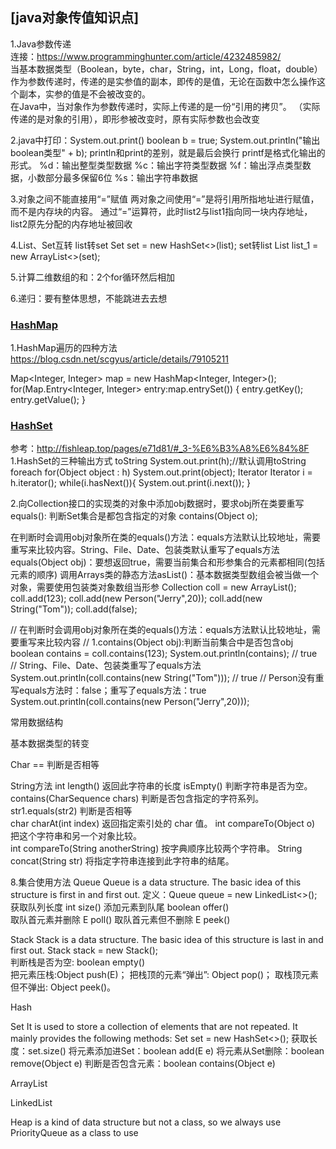 ## [java对象传值知识点]

1.Java参数传递</br>
连接：https://www.programminghunter.com/article/4232485982/</br>
当基本数据类型（Boolean，byte，char，String，int，Long，float，double）作为参数传递时，传递的是实参值的副本，即传的是值，无论在函数中怎么操作这个副本，实参的值是不会被改变的。</br>
在Java中，当对象作为参数传递时，实际上传递的是一份“引用的拷贝”。 （实际传递的是对象的引用），即形参被改变时，原有实际参数也会改变</br>

2.java中打印：System.out.print()
boolean b = true;
System.out.println("输出boolean类型" + b);
println和print的差别，就是最后会换行
printf是格式化输出的形式。
%d：输出整型类型数据
%c：输出字符类型数据
%f：输出浮点类型数据，小数部分最多保留6位
%s：输出字符串数据

3.对象之间不能直接用“=”赋值
两对象之间使用“=”是将引用所指地址进行赋值，而不是内存块的内容。
通过“=”运算符，此时list2与list1指向同一块内存地址，list2原先分配的内存地址被回收

4.List、Set互转
list转set Set<String> set = new HashSet<>(list);
set转list List<String> list_1 = new ArrayList<>(set);

5.计算二维数组的和：2个for循环然后相加
  
6.递归：要有整体思想，不能跳进去去想
  
### [HashMap]()
1.HashMap遍历的四种方法
https://blog.csdn.net/scgyus/article/details/79105211

Map<Integer, Integer> map = new HashMap<Integer, Integer>();
for(Map.Entry<Integer, Integer> entry:map.entrySet()) {
  entry.getKey();
  entry.getValue();
}

### [HashSet]()
参考：http://fishleap.top/pages/e71d81/#_3-%E6%B3%A8%E6%84%8F
1.HashSet的三种输出方式
 toString  		System.out.print(h);//默认调用toString
 foreach    for(Object object : h)  System.out.print(object);
 Iterator   Iterator i = h.iterator();  while(i.hasNext()){ System.out.print(i.next()); }

2.向Collection接口的实现类的对象中添加obj数据时，要求obj所在类要重写equals():
判断Set集合是都包含指定的对象  contains(Object o);

在判断时会调用obj对象所在类的equals()方法：equals方法默认比较地址，需要重写来比较内容。String、File、Date、包装类默认重写了equals方法
equals(Object obj)：要想返回true，需要当前集合和形参集合的元素都相同(包括元素的顺序)
调用Arrays类的静态方法asList()：基本数据类型数组会被当做一个对象，需要使用包装类对象数组当形参
Collection coll = new ArrayList();
coll.add(123);
coll.add(new Person("Jerry",20));
coll.add(new String("Tom"));
coll.add(false);

// 在判断时会调用obj对象所在类的equals()方法：equals方法默认比较地址，需要重写来比较内容
// 1.contains(Object obj):判断当前集合中是否包含obj
boolean contains = coll.contains(123);
System.out.println(contains);	// true
// String、File、Date、包装类重写了equals方法
System.out.println(coll.contains(new String("Tom")));	// true
// Person没有重写equals方法时：false；重写了equals方法：true
System.out.println(coll.contains(new Person("Jerry",20)));

常用数据结构

基本数据类型的转变
  
  
Char 
==  判断是否相等 
  
String方法
int length() 返回此字符串的长度
isEmpty() 判断字符串是否为空。 
contains(CharSequence chars) 判断是否包含指定的字符系列。
str1.equals(str2) 判断是否相等  
char charAt(int index) 返回指定索引处的 char 值。
int compareTo(Object o) 把这个字符串和另一个对象比较。  
int compareTo(String anotherString) 按字典顺序比较两个字符串。
String concat(String str) 将指定字符串连接到此字符串的结尾。
  
8.集合使用方法
Queue 
Queue is a data structure. The basic idea of this structure is first in and first out.
定义：Queue<String> queue = new LinkedList<>();
获取队列长度 int size()
添加元素到队尾 boolean offer()  
取队首元素并删除	E poll()
取队首元素但不删除	E peek()
  
Stack
Stack is a data structure. The basic idea of this structure is last in and first out.
Stack<Character> stack = new Stack<Character>();  
判断栈是否为空: boolean empty()	 
把元素压栈:Object push(E)；
把栈顶的元素“弹出”: Object pop()；
取栈顶元素但不弹出: Object peek()。  
    
Hash
  
Set 
It is used to store a collection of elements that are not repeated. It mainly provides the following methods:
Set<String> set = new HashSet<>();
获取长度：set.size()
将元素添加进Set<E>：boolean add(E e)
将元素从Set<E>删除：boolean remove(Object e)
判断是否包含元素：boolean contains(Object e)
  
ArrayList
  
LinkedList
  
Heap
is a kind of data structure but not a class, so we always use PriorityQueue as a class to use
  


  
  
  
  
  


